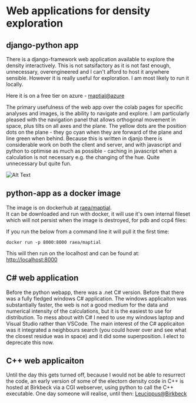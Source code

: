 # Web applications for density exploration

## django-python app
There is a django-framework web application available to explore the density interactively. 
This is not satsifactory as it is not fast enough, unnecessary, overengineered and I can't afford to 
host it anywhere sensible.  However it is really useful for exploration. I am most likely to run it locally. 

Here it is on a free tier on azure - [maptial@azure](https://maptial.azurewebsites.net/)

The primary usefulness of the web app over the colab pages for specific analyses and images, 
is the ability to navigate and explore. I am particularly pleased with the navigation panel 
that allows orthogonal movement in space, plus tilts on all axes and the plane. 
The yellow dots are the position dots on the plane - they go cyan when they are forward of the plane and line green when behind. 
Because this is written in djanjo there is considerable work on both the client and server, 
and with javascript and python to optimise as much as possible - caching in javascript when a 
calculation is not necessary e.g. the changing of the hue. Quite unnecessary but quite fun.  


![Alt Text](imgs/streamlit-peptide.gif)

<!-- 
Converted from a streamlit screen cast to a gif
https://cloudconvert.com/webm-to-gif
 -->

## python-app as a docker image

The image is on dockerhub at [raea/maptial](https://hub.docker.com/repository/docker/raea/maptial/general).  
It can be downloaded and run with docker, it will use it's own internal fileset which will not 
persist when the image is destroyed, for pdb and ccp4 files:

If you run the below from a command line it will pull it the first time:

```
docker run -p 8000:8000 raea/maptial
```

This will then run on the localhost and can be found at: [http://localhost:8000](http://localhost:8000)

## C# web application
Before the python webapp, there was a .net C# version. Before that there was a fully fledged windows C# application. The windows applicaiton was substantially faster, the web is not a good medium for the data and numerical intensity of the calculations, but it is the easiest to use for distribution.  To mess about with C# I need to use my windows laptop and Visual Studio rather than VSCode.  The main interest of the C# applicaiton was it integrated a neighbours search (you could hover over and see what the closest residue was in space) and it did some superposition. I elect to deprecate this now.  

## C++ web applicaiton
Until the day this gets turned off, because I would not be able to resurrect the code, an early version of some of the electorn density code in C++ is hosted at Birkbeck via a CGI webserver, using python to call the C++ executable. One day someone will realise, until then: 
[Leucippus@Birkbeck](https://student.cryst.bbk.ac.uk/~ab002/Leucippus.html)  






